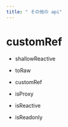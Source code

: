 ```yaml
---
title: " その他の api"
---
```


# customRef

- shallowReactive
- toRaw

- customRef

- isProxy
- isReactive
- isReadonly
